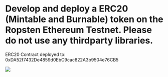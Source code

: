 # Develop and deploy a ERC20 (Mintable and Burnable) token on the Ropsten Ethereum Testnet. Please do not use any thirdparty libraries.

ERC20 Contract deployed to: 0xDA52f7432De4859d0EbC9cac822A3b9504e76CB5


![](../Pictures/Screenshots/Screenshot%20from%202022-06-17%2003-39-44.png)